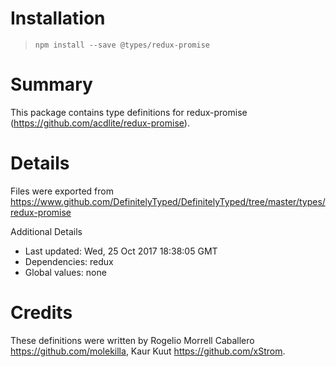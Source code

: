 # Installation
> `npm install --save @types/redux-promise`

# Summary
This package contains type definitions for redux-promise (https://github.com/acdlite/redux-promise).

# Details
Files were exported from https://www.github.com/DefinitelyTyped/DefinitelyTyped/tree/master/types/redux-promise

Additional Details
 * Last updated: Wed, 25 Oct 2017 18:38:05 GMT
 * Dependencies: redux
 * Global values: none

# Credits
These definitions were written by Rogelio Morrell Caballero <https://github.com/molekilla>, Kaur Kuut <https://github.com/xStrom>.
